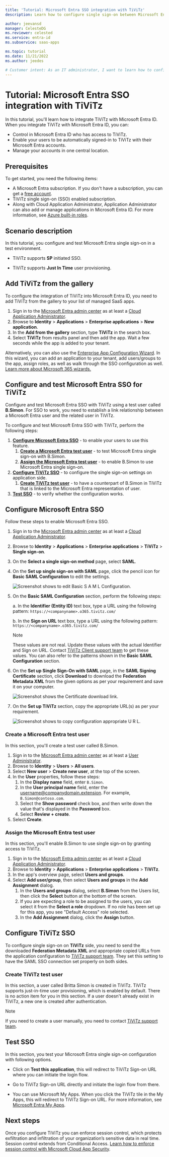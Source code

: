 ```yaml
---
title: 'Tutorial: Microsoft Entra SSO integration with TiViTz'
description: Learn how to configure single sign-on between Microsoft Entra ID and TiViTz.

author: jeevansd
manager: CelesteDG
ms.reviewer: celested
ms.service: entra-id
ms.subservice: saas-apps

ms.topic: tutorial
ms.date: 11/21/2022
ms.author: jeedes

# Customer intent: As an IT administrator, I want to learn how to configure single sign-on between Microsoft Entra ID and TiViTz so that I can control who has access to TiViTz, enable automatic sign-in with Microsoft Entra accounts, and manage my accounts in one central location.
---
```

# Tutorial: Microsoft Entra SSO integration with TiViTz

In this tutorial, you'll learn how to integrate TiViTz with Microsoft Entra ID. When you integrate TiViTz with Microsoft Entra ID, you can:

* Control in Microsoft Entra ID who has access to TiViTz.
* Enable your users to be automatically signed-in to TiViTz with their Microsoft Entra accounts.
* Manage your accounts in one central location.

## Prerequisites

To get started, you need the following items:

* A Microsoft Entra subscription. If you don't have a subscription, you can get a [free account](https://azure.microsoft.com/free/).
* TiViTz single sign-on (SSO) enabled subscription.
* Along with Cloud Application Administrator, Application Administrator can also add or manage applications in Microsoft Entra ID.
For more information, see [Azure built-in roles](~/identity/role-based-access-control/permissions-reference.md).

## Scenario description

In this tutorial, you configure and test Microsoft Entra single sign-on in a test environment.

* TiViTz supports **SP** initiated SSO.

* TiViTz supports **Just In Time** user provisioning.

## Add TiViTz from the gallery

To configure the integration of TiViTz into Microsoft Entra ID, you need to add TiViTz from the gallery to your list of managed SaaS apps.

1. Sign in to the [Microsoft Entra admin center](https://entra.microsoft.com) as at least a [Cloud Application Administrator](~/identity/role-based-access-control/permissions-reference.md#cloud-application-administrator).
1. Browse to **Identity** > **Applications** > **Enterprise applications** > **New application**.
1. In the **Add from the gallery** section, type **TiViTz** in the search box.
1. Select **TiViTz** from results panel and then add the app. Wait a few seconds while the app is added to your tenant.

 Alternatively, you can also use the [Enterprise App Configuration Wizard](https://portal.office.com/AdminPortal/home?Q=Docs#/azureadappintegration). In this wizard, you can add an application to your tenant, add users/groups to the app, assign roles, as well as walk through the SSO configuration as well. [Learn more about Microsoft 365 wizards.](/microsoft-365/admin/misc/azure-ad-setup-guides)

<a name='configure-and-test-azure-ad-sso-for-tivitz'></a>

## Configure and test Microsoft Entra SSO for TiViTz

Configure and test Microsoft Entra SSO with TiViTz using a test user called **B.Simon**. For SSO to work, you need to establish a link relationship between a Microsoft Entra user and the related user in TiViTz.

To configure and test Microsoft Entra SSO with TiViTz, perform the following steps:

1. **[Configure Microsoft Entra SSO](#configure-azure-ad-sso)** - to enable your users to use this feature.
    1. **[Create a Microsoft Entra test user](#create-an-azure-ad-test-user)** - to test Microsoft Entra single sign-on with B.Simon.
    1. **[Assign the Microsoft Entra test user](#assign-the-azure-ad-test-user)** - to enable B.Simon to use Microsoft Entra single sign-on.
1. **[Configure TiViTz SSO](#configure-tivitz-sso)** - to configure the single sign-on settings on application side.
    1. **[Create TiViTz test user](#create-tivitz-test-user)** - to have a counterpart of B.Simon in TiViTz that is linked to the Microsoft Entra representation of user.
1. **[Test SSO](#test-sso)** - to verify whether the configuration works.

<a name='configure-azure-ad-sso'></a>

## Configure Microsoft Entra SSO

Follow these steps to enable Microsoft Entra SSO.

1. Sign in to the [Microsoft Entra admin center](https://entra.microsoft.com) as at least a [Cloud Application Administrator](~/identity/role-based-access-control/permissions-reference.md#cloud-application-administrator).
1. Browse to **Identity** > **Applications** > **Enterprise applications** > **TiViTz** > **Single sign-on**.
1. On the **Select a single sign-on method** page, select **SAML**.
1. On the **Set up single sign-on with SAML** page, click the pencil icon for **Basic SAML Configuration** to edit the settings.

    ![Screenshot shows to edit Basic S A M L Configuration.](common/edit-urls.png "Basic Configuration")

1. On the **Basic SAML Configuration** section, perform the following steps:

    a. In the **Identifier (Entity ID)** text box, type a URL using the following pattern:
    `https://<companyname>.o365.tivitz.com/`

	b. In the **Sign on URL** text box, type a URL using the following pattern:
    `https://<companyname>.o365.tivitz.com/`

	> [!NOTE]
	> These values are not real. Update these values with the actual Identifier and Sign on URL. Contact [TiViTz Client support team](mailto:info@tivitz.com) to get these values. You can also refer to the patterns shown in the **Basic SAML Configuration** section.

1. On the **Set up Single Sign-On with SAML** page, in the **SAML Signing Certificate** section, click **Download** to download the **Federation Metadata XML** from the given options as per your requirement and save it on your computer.

	![Screenshot shows the Certificate download link.](common/metadataxml.png "Certificate")

1. On the **Set up TiViTz** section, copy the appropriate URL(s) as per your requirement.

	![Screenshot shows to copy configuration appropriate U R L.](common/copy-configuration-urls.png "Metadata")

<a name='create-an-azure-ad-test-user'></a>

### Create a Microsoft Entra test user 

In this section, you'll create a test user called B.Simon.

1. Sign in to the [Microsoft Entra admin center](https://entra.microsoft.com) as at least a [User Administrator](~/identity/role-based-access-control/permissions-reference.md#user-administrator).
1. Browse to **Identity** > **Users** > **All users**.
1. Select **New user** > **Create new user**, at the top of the screen.
1. In the **User** properties, follow these steps:
   1. In the **Display name** field, enter `B.Simon`.  
   1. In the **User principal name** field, enter the username@companydomain.extension. For example, `B.Simon@contoso.com`.
   1. Select the **Show password** check box, and then write down the value that's displayed in the **Password** box.
   1. Select **Review + create**.
1. Select **Create**.

<a name='assign-the-azure-ad-test-user'></a>

### Assign the Microsoft Entra test user

In this section, you'll enable B.Simon to use single sign-on by granting access to TiViTz.

1. Sign in to the [Microsoft Entra admin center](https://entra.microsoft.com) as at least a [Cloud Application Administrator](~/identity/role-based-access-control/permissions-reference.md#cloud-application-administrator).
1. Browse to **Identity** > **Applications** > **Enterprise applications** > **TiViTz**.
1. In the app's overview page, select **Users and groups**.
1. Select **Add user/group**, then select **Users and groups** in the **Add Assignment** dialog.
   1. In the **Users and groups** dialog, select **B.Simon** from the Users list, then click the **Select** button at the bottom of the screen.
   1. If you are expecting a role to be assigned to the users, you can select it from the **Select a role** dropdown. If no role has been set up for this app, you see "Default Access" role selected.
   1. In the **Add Assignment** dialog, click the **Assign** button.

## Configure TiViTz SSO

To configure single sign-on on **TiViTz** side, you need to send the downloaded **Federation Metadata XML** and appropriate copied URLs from the application configuration to [TiViTz support team](mailto:info@tivitz.com). They set this setting to have the SAML SSO connection set properly on both sides.

### Create TiViTz test user

In this section, a user called Britta Simon is created in TiViTz. TiViTz supports just-in-time user provisioning, which is enabled by default. There is no action item for you in this section. If a user doesn't already exist in TiViTz, a new one is created after authentication.

>[!NOTE]
>If you need to create a user manually, you need to contact [TiViTz support team](mailto:info@tivitz.com).

## Test SSO

In this section, you test your Microsoft Entra single sign-on configuration with following options. 

* Click on **Test this application**, this will redirect to TiViTz Sign-on URL where you can initiate the login flow. 

* Go to TiViTz Sign-on URL directly and initiate the login flow from there.

* You can use Microsoft My Apps. When you click the TiViTz tile in the My Apps, this will redirect to TiViTz Sign-on URL. For more information, see [Microsoft Entra My Apps](/azure/active-directory/manage-apps/end-user-experiences#azure-ad-my-apps).

## Next steps

Once you configure TiViTz you can enforce session control, which protects exfiltration and infiltration of your organization’s sensitive data in real time. Session control extends from Conditional Access. [Learn how to enforce session control with Microsoft Cloud App Security](/cloud-app-security/proxy-deployment-aad).
